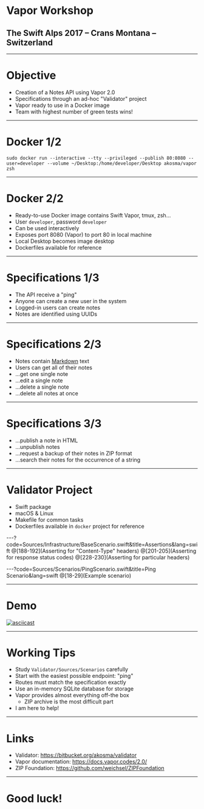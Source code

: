 # Vapor Workshop

## The Swift Alps 2017 – Crans Montana – Switzerland

---

# Objective

- Creation of a Notes API using Vapor 2.0
- Specifications through an ad-hoc "Validator" project
- Vapor ready to use in a Docker image
- Team with highest number of green tests wins!

---

# Docker 1/2

`sudo docker run --interactive --tty --privileged --publish 80:8080 --user=developer --volume ~/Desktop:/home/developer/Desktop akosma/vapor zsh`

---

# Docker 2/2

- Ready-to-use Docker image contains Swift Vapor, tmux, zsh…
- User `developer`, password `developer`
- Can be used interactively
- Exposes port 8080 (Vapor) to port 80 in local machine
- Local Desktop becomes image desktop
- Dockerfiles available for reference

---

# Specifications 1/3

- The API receive a "ping"
- Anyone can create a new user in the system
- Logged-in users can create notes
- Notes are identified using UUIDs

---

# Specifications 2/3

- Notes contain [Markdown](https://daringfireball.net/projects/markdown/) text
- Users can get all of their notes
- …get one single note
- …edit a single note
- …delete a single note
- …delete all notes at once

---

# Specifications 3/3

- …publish a note in HTML
- …unpublish notes
- …request a backup of their notes in ZIP format
- …search their notes for the occurrence of a string

---

# Validator Project

- Swift package
- macOS & Linux
- Makefile for common tasks
- Dockerfiles available in `docker` project for reference

---?code=Sources/Infrastructure/BaseScenario.swift&title=Assertions&lang=swift
@[188-192](Asserting for "Content-Type" headers)
@[201-205](Asserting for response status codes)
@[228-230](Asserting for particular headers)

---?code=Sources/Scenarios/PingScenario.swift&title=Ping Scenario&lang=swift
@[18-29](Example scenario)

---

# Demo

[![asciicast](https://asciinema.org/a/LcGU1ps5JnzEYFXfSZC2YQSJQ.png)](https://asciinema.org/a/LcGU1ps5JnzEYFXfSZC2YQSJQ)

---

# Working Tips

- Study `Validator/Sources/Scenarios` carefully
- Start with the easiest possible endpoint: "ping"
- Routes must match the specification exactly
- Use an in-memory SQLite database for storage
- Vapor provides almost everything off-the box
    - ZIP archive is the most difficult part
- I am here to help!

---

# Links

- Validator: <https://bitbucket.org/akosma/validator>
- Vapor documentation: <https://docs.vapor.codes/2.0/>
- ZIP Foundation: <https://github.com/weichsel/ZIPFoundation>

---

# Good luck!

